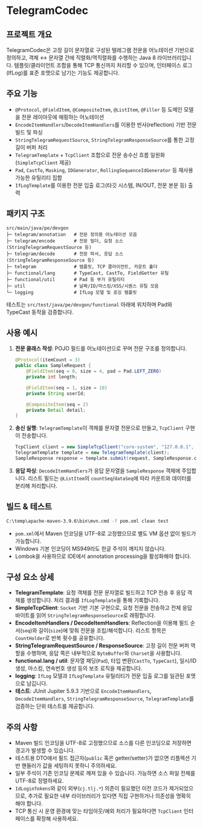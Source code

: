 # TelegramCodec

## 프로젝트 개요
TelegramCodec은 고정 길이 문자열로 구성된 텔레그램 전문을 어노테이션 기반으로 정의하고, 객체 ↔ 문자열 간에 직렬화/역직렬화를 수행하는 Java 8 라이브러리입니다. 템플릿/클라이언트 조합을 통해 TCP 통신까지 처리할 수 있으며, 인터페이스 로그(IfLog)를 표준 포맷으로 남기는 기능도 제공합니다.

## 주요 기능
- `@Protocol`, `@FieldItem`, `@CompositeItem`, `@ListItem`, `@Filler` 등 도메인 모델을 전문 레이아웃에 매핑하는 어노테이션
- `EncodeItemHandlers`/`DecodeItemHandlers`를 이용한 반사(reflection) 기반 전문 빌드 및 파싱
- `StringTelegramRequestSource`, `StringTelegramResponseSource`를 통한 고정 길이 버퍼 처리
- `TelegramTemplate` + `TcpClient` 조합으로 전문 송수신 흐름 일원화 (`SimpleTcpClient` 제공)
- `Pad`, `CastTo`, `Masking`, `IDGenerator`, `RollingSequenceIdGenerator` 등 재사용 가능한 유틸리티 집합
- `IfLogTemplate`를 이용한 전문 입출 로그(타깃 시스템, IN/OUT, 전문 본문 등) 출력

## 패키지 구조
```
src/main/java/pe/devgon
├─ telegram/annotation   # 전문 정의용 어노테이션 모음
├─ telegram/encode       # 전문 빌더, 요청 소스(StringTelegramRequestSource 등)
├─ telegram/decode       # 전문 파서, 응답 소스(StringTelegramResponseSource 등)
├─ telegram              # 템플릿, TCP 클라이언트, 카운트 홀더
├─ functional/lang       # TypeCast, CastTo, FieldGetter 유틸
├─ functional/util       # Pad 등 부가 유틸리티
├─ util                  # 날짜/ID/마스킹/XSS/시퀀스 유틸 모음
└─ logging               # IfLog 모델 및 로깅 템플릿
```
테스트는 `src/test/java/pe/devgon/functional` 아래에 위치하며 Pad와 TypeCast 동작을 검증합니다.

## 사용 예시
1. **전문 클래스 작성**: POJO 필드를 어노테이션으로 꾸며 전문 구조를 정의합니다.
   ```java
   @Protocol(itemCount = 3)
   public class SampleRequest {
       @FieldItem(seq = 0, size = 4, pad = Pad.LEFT_ZERO)
       private int length;

       @FieldItem(seq = 1, size = 10)
       private String userId;

       @CompositeItem(seq = 2)
       private Detail detail;
   }
   ```
2. **송신 실행**: `TelegramTemplate`이 객체를 문자열 전문으로 만들고, `TcpClient` 구현이 전송합니다.
   ```java
   TcpClient client = new SimpleTcpClient("core-system", "127.0.0.1", 9000);
   TelegramTemplate template = new TelegramTemplate(client);
   SampleResponse response = template.submit(request, SampleResponse.class);
   ```
3. **응답 파싱**: `DecodeItemHandlers`가 응답 문자열을 `SampleResponse` 객체에 주입합니다. 리스트 필드는 `@ListItem`의 `countSeq`/`dataSeq`에 따라 카운트와 데이터를 분리해 처리합니다.

## 빌드 & 테스트
```bash
C:\temp\apache-maven-3.9.6\bin\mvn.cmd -f pom.xml clean test
```
- `pom.xml`에서 Maven 인코딩을 UTF-8로 고정했으므로 별도 VM 옵션 없이 빌드가 가능합니다.
- Windows 기본 인코딩이 MS949라도 한글 주석이 깨지지 않습니다.
- Lombok을 사용하므로 IDE에서 annotation processing을 활성화해야 합니다.

## 구성 요소 상세
- **TelegramTemplate**: 요청 객체를 전문 문자열로 빌드하고 TCP 전송 후 응답 객체를 생성합니다. 처리 결과를 `IfLogTemplate`을 통해 기록합니다.
- **SimpleTcpClient**: `Socket` 기반 기본 구현으로, 요청 전문을 전송하고 전체 응답 바이트를 읽어 `StringTelegramResponseSource`로 래핑합니다.
- **EncodeItemHandlers / DecodeItemHandlers**: Reflection을 이용해 필드 순서(`seq`)와 길이(`size`)에 맞춰 전문을 조립/해석합니다. 리스트 항목은 `CountHolder`로 반복 횟수를 공유합니다.
- **StringTelegramRequestSource / ResponseSource**: 고정 길이 전문 버퍼 역할을 수행하며, 응답 쪽은 내부적으로 `ByteBuffer`와 `Charset`을 사용합니다.
- **functional.lang / util**: 문자열 패딩(`Pad`), 타입 변환(`CastTo`, `TypeCast`), 일시/ID 생성, 마스킹, 연속번호 생성 등의 보조 로직을 제공합니다.
- **logging**: `IfLog` 모델과 `IfLogTemplate` 유틸리티가 전문 입출 로그를 일관된 포맷으로 남깁니다.
- **테스트**: JUnit Jupiter 5.9.3 기반으로 `EncodeItemHandlers`, `DecodeItemHandlers`, `StringTelegramResponseSource`, `TelegramTemplate`를 검증하는 단위 테스트를 제공합니다.

## 주의 사항
- Maven 빌드 인코딩을 UTF-8로 고정했으므로 소스를 다른 인코딩으로 저장하면 경고가 발생할 수 있습니다.
- 테스트용 DTO에서 필드 접근자(`public` 혹은 getter/setter)가 없으면 리플렉션 기반 핸들러가 값을 세팅하지 못하니 주의하세요.
- 일부 주석이 기존 인코딩 문제로 깨져 있을 수 있습니다. 가능하면 소스 파일 전체를 UTF-8로 정렬하세요.
- `IdLoginTokens`와 같이 외부(`cj.tlj.*`) 의존이 필요했던 이전 코드가 제거되었으므로, 추가로 필요한 내부 라이브러리가 있다면 직접 구현하거나 의존성을 명확히 해야 합니다.
- TCP 통신 시 운영 환경에 맞는 타임아웃/예외 처리가 필요하다면 `TcpClient` 인터페이스를 확장해 사용하세요.
